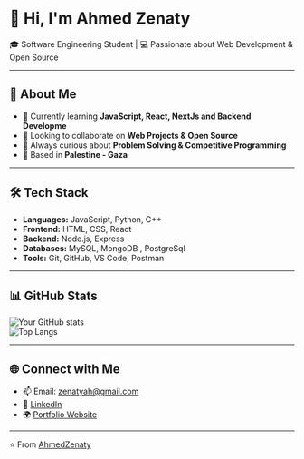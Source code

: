 # 👋 Hi, I'm Ahmed Zenaty

🎓 Software Engineering Student | 💻 Passionate about Web Development & Open Source  

---

## 🚀 About Me
- 🎯 Currently learning **JavaScript, React, NextJs and Backend Developme**
- 🤝 Looking to collaborate on **Web Projects & Open Source**
- 🌱 Always curious about **Problem Solving & Competitive Programming**
- 📍 Based in **Palestine - Gaza**  

---

## 🛠️ Tech Stack
- **Languages:** JavaScript, Python, C++
- **Frontend:** HTML, CSS, React
- **Backend:** Node.js, Express
- **Databases:** MySQL, MongoDB , PostgreSql
- **Tools:** Git, GitHub, VS Code, Postman  

---

## 📊 GitHub Stats
![Your GitHub stats](https://github-readme-stats.vercel.app/api?username=ZenatyAh&show_icons=true&theme=radical)  
![Top Langs](https://github-readme-stats.vercel.app/api/top-langs/?username=ZenatyAh&layout=compact&theme=radical)  

---

## 🌐 Connect with Me
- 📫 Email: zenatyah@gmail.com  
- 💼 [LinkedIn](www.linkedin.com/in/ahmed-alzinati-19272737b)  
- 🌍 [Portfolio Website](https://zenatyah.github.io/GSG_Frontend_Trainign_Portfolio/)  

---

⭐️ From [AhmedZenaty](https://github.com/ZenatyAh)
